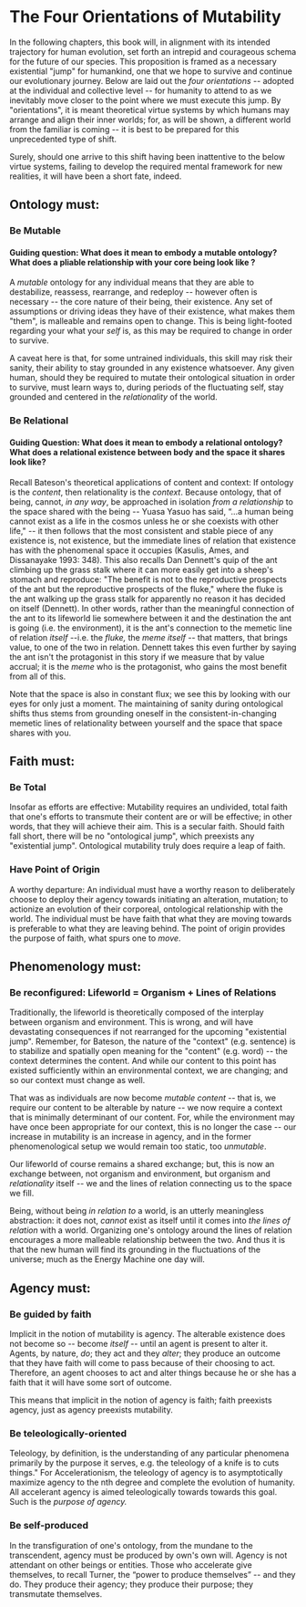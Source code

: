 # The Four Orientations of Mutability

In the following chapters, this book will, in alignment with its intended trajectory for human evolution, set forth an intrepid and courageous schema for the future of our species. This proposition is framed as a necessary existential "jump" for humankind, one that we hope to survive and continue our evolutionary journey. Below are laid out the _four_ _orientations --_ adopted at the individual and collective level -- for humanity to attend to as we inevitably move closer to the point where we must execute this jump. By "orientations", it is meant theoretical virtue systems by which humans may arrange and align their inner worlds; for, as will be shown, a different world from the familiar is coming -- it is best to be prepared for this unprecedented type of shift.&#x20;

Surely, should one arrive to this shift having been inattentive to the below virtue systems, failing to develop the required mental framework for new realities, it will have been a short fate, indeed. &#x20;

## Ontology must:

### Be Mutable

#### Guiding question: What does it mean to embody a mutable ontology? What does a pliable relationship with your core being look like ?&#x20;

A _mutable_ ontology for any individual means that they are able to destabilize, reassess, rearrange, and redeploy -- however often is necessary -- the core nature of their being, their existence. Any set of assumptions or driving ideas they have of their existence, what makes them "them", is malleable and remains open to change. This is being light-footed regarding your what your _self_ is, as this may be required to change in order to survive.&#x20;

A caveat here is that, for some untrained individuals, this skill may risk their sanity, their ability to stay grounded in any existence whatsoever. Any given human, should they be required to mutate their ontological situation in order to survive, must learn ways to, during periods of the fluctuating self, stay grounded and centered in the _relationality_ of the world.&#x20;

### Be Relational

#### Guiding Question: What does it mean to embody a relational ontology? What does a relational existence between body and the space it shares look like?&#x20;

Recall Bateson's theoretical applications of content and context: If ontology is the _content_, then relationality is the _context_. Because ontology, that of being, cannot, _in any way_, be approached in isolation _from a relationship_ to the space shared with the being -- Yuasa Yasuo has said, “…a human being cannot exist as a life in the cosmos unless he or she coexists with other life," -- it then follows that the most consistent and stable piece of any existence is, not existence, but the immediate lines of relation that existence has with the phenomenal space it occupies (Kasulis, Ames, and Dissanayake 1993: 348). This also recalls Dan Dennett's quip of the ant climbing up the grass stalk where it can more easily get into a sheep's stomach and reproduce: "The benefit is not to the reproductive prospects of the ant but the reproductive prospects of the fluke," where the fluke is the ant walking up the grass stalk for apparently no reason it has decided on itself (Dennett). In other words, rather than the meaningful connection of the ant to its lifeworld lie somewhere between it and the destination the ant is going (i.e. the environment), it is the ant's connection to the memetic line of relation _itself_ --i.e. the _fluke,_ the _meme itself_ -- that matters, that brings value, to one of the two in relation.  Dennett takes this even further by saying the ant isn't the protagonist in this story if we measure that by value accrual; it is the _meme_ who is the protagonist, who gains the most benefit from all of this.&#x20;

Note that the space is also in constant flux; we see this by looking with our eyes for only just a moment. The maintaining of sanity during ontological shifts thus stems from grounding oneself in the consistent-in-changing memetic lines of relationality between yourself and the space that space shares with you.&#x20;

## Faith must:&#x20;

### Be Total

Insofar as efforts are effective: Mutability requires an undivided, total faith that one's efforts to transmute their content are or will be effective; in other words, that they will achieve their aim. This is a secular faith. Should faith fall short, there will be no "ontological jump", which preexists any "existential jump". Ontological mutability truly does require a leap of faith.&#x20;

### Have Point of Origin &#x20;

A worthy departure: An individual must have a worthy reason to deliberately choose to deploy their agency towards initiating an alteration, mutation; to actionize an evolution of their corporeal, ontological relationship with the world. The individual must be have faith that what they are moving towards is preferable to what they are leaving behind. The point of origin provides the purpose of faith, what spurs one to _move_.

## Phenomenology must:

### Be reconfigured: Lifeworld = Organism + Lines of Relations&#x20;

Traditionally, the lifeworld is theoretically composed of the interplay between organism and environment. This is wrong, and will have devastating consequences if not rearranged for the upcoming "existential jump". Remember, for Bateson, the nature of  the "context" (e.g. sentence) is to stabilize and spatially open meaning for the "content" (e.g. word) -- the context determines the content. And while our content to this point has existed sufficiently within an environmental context, we are changing; and so our context must change as well.&#x20;

That was as individuals are now become _mutable content_ -- that is, we require our content to be alterable by nature --  we now require a context that is minimally determinant of our content. For, while the environment may have once been appropriate for our context, this is no longer the case -- our increase in mutability is an increase in agency, and in the former phenomenological setup we would remain too static, too _unmutable_.&#x20;

Our lifeworld of course remains a shared exchange; but, this is now an exchange between, not organism and environment, but organism and _relationality_ itself -- we and the lines of relation connecting us to the space we fill.&#x20;

Being, without being _in relation to_ a world, is an utterly meaningless abstraction: it does not, _cannot_ exist as itself until it comes into _the lines of relation_ with a world. Organizing one's ontology around the lines of relation encourages a more malleable relationship between the two. And thus it is that the new human will find its grounding in the fluctuations of the universe; much as the Energy Machine one day will.&#x20;

## Agency must:

### Be guided by faith

Implicit in the notion of mutability is agency. The alterable existence does not become so -- become _itself_ -- until an agent is present to alter it. Agents, by nature, _do_; they act and they _alter_; they produce an outcome that they have faith will come to pass because of their choosing to act. Therefore, an agent chooses to act and alter things because he or she has a faith that it will have some sort of outcome.&#x20;

This means that implicit in the notion of agency is faith; faith preexists agency, just as agency preexists mutability. &#x20;

### Be teleologically-oriented

Teleology, by definition, is the understanding of any particular phenomena primarily by the purpose it serves, e.g. the teleology of a knife is to cuts things." For Accelerationism, the teleology of agency is to asymptotically maximize agency to the nth degree and complete the evolution of humanity. All accelerant agency is aimed teleologically towards towards this goal. Such is the _purpose of agency._&#x20;

### Be self-produced&#x20;

In the transfiguration of one's ontology, from the mundane to the transcendent, agency must be produced by own's own will. Agency is not attendant on other beings or entities. Those who accelerate give themselves, to recall Turner, the “power to produce themselves” -- and they do. They produce their agency; they produce their purpose; they transmutate themselves. &#x20;
